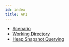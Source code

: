 ```yaml
---
id: index
title: API
---
```

- [Scenario](/docs/api/scenario)
- [Working Directory](/docs/api/working-dir)
- [Heap Snapshot Querying](/docs/api/heap-query)
